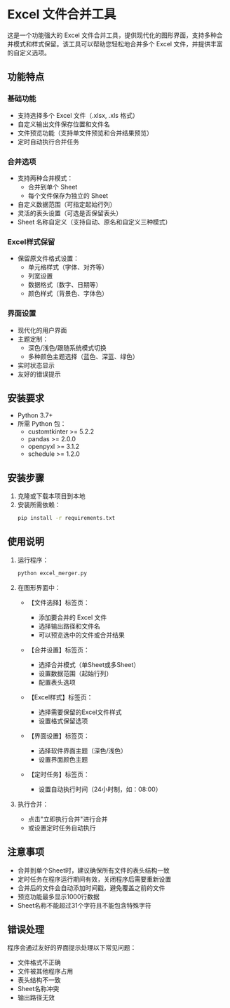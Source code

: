 # Excel 文件合并工具

这是一个功能强大的 Excel 文件合并工具，提供现代化的图形界面，支持多种合并模式和样式保留。该工具可以帮助您轻松地合并多个 Excel 文件，并提供丰富的自定义选项。

## 功能特点

### 基础功能
- 支持选择多个 Excel 文件（.xlsx, .xls 格式）
- 自定义输出文件保存位置和文件名
- 文件预览功能（支持单文件预览和合并结果预览）
- 定时自动执行合并任务

### 合并选项
- 支持两种合并模式：
  - 合并到单个 Sheet
  - 每个文件保存为独立的 Sheet
- 自定义数据范围（可指定起始行列）
- 灵活的表头设置（可选是否保留表头）
- Sheet 名称自定义（支持自动、原名和自定义三种模式）

### Excel样式保留
- 保留原文件格式设置：
  - 单元格样式（字体、对齐等）
  - 列宽设置
  - 数据格式（数字、日期等）
  - 颜色样式（背景色、字体色）

### 界面设置
- 现代化的用户界面
- 主题定制：
  - 深色/浅色/跟随系统模式切换
  - 多种颜色主题选择（蓝色、深蓝、绿色）
- 实时状态显示
- 友好的错误提示

## 安装要求

- Python 3.7+
- 所需 Python 包：
  - customtkinter >= 5.2.2
  - pandas >= 2.0.0
  - openpyxl >= 3.1.2
  - schedule >= 1.2.0

## 安装步骤

1. 克隆或下载本项目到本地
2. 安装所需依赖：
   ```bash
   pip install -r requirements.txt
   ```

## 使用说明

1. 运行程序：
   ```bash
   python excel_merger.py
   ```

2. 在图形界面中：
   - 【文件选择】标签页：
     - 添加要合并的 Excel 文件
     - 选择输出路径和文件名
     - 可以预览选中的文件或合并结果
   
   - 【合并设置】标签页：
     - 选择合并模式（单Sheet或多Sheet）
     - 设置数据范围（起始行列）
     - 配置表头选项
   
   - 【Excel样式】标签页：
     - 选择需要保留的Excel文件样式
     - 设置格式保留选项
   
   - 【界面设置】标签页：
     - 选择软件界面主题（深色/浅色）
     - 设置界面颜色主题
   
   - 【定时任务】标签页：
     - 设置自动执行时间（24小时制，如：08:00）

3. 执行合并：
   - 点击"立即执行合并"进行合并
   - 或设置定时任务自动执行

## 注意事项

- 合并到单个Sheet时，建议确保所有文件的表头结构一致
- 定时任务在程序运行期间有效，关闭程序后需要重新设置
- 合并后的文件会自动添加时间戳，避免覆盖之前的文件
- 预览功能最多显示1000行数据
- Sheet名称不能超过31个字符且不能包含特殊字符

## 错误处理

程序会通过友好的界面提示处理以下常见问题：

- 文件格式不正确
- 文件被其他程序占用
- 表头结构不一致
- Sheet名称冲突
- 输出路径无效
